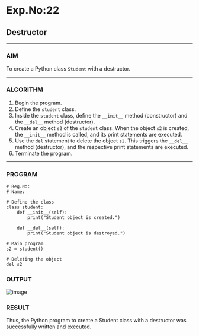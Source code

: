 # Exp.No:22  
## Destructor

---

### AIM  
To create a Python class `Student` with a destructor.

---

### ALGORITHM

1. Begin the program.  
2. Define the `student` class.  
3. Inside the `student` class, define the `__init__` method (constructor) and the `__del__` method (destructor).  
4. Create an object `s2` of the `student` class. When the object `s2` is created, the `__init__` method is called, and its print statements are executed.  
5. Use the `del` statement to delete the object `s2`. This triggers the `__del__` method (destructor), and the respective print statements are executed.  
6. Terminate the program.

---

### PROGRAM

```
# Reg.No:
# Name:

# Define the class
class student:
    def __init__(self):
        print("Student object is created.")

    def __del__(self):
        print("Student object is destroyed.")

# Main program
s2 = student()

# Deleting the object
del s2

```

### OUTPUT
![image](https://github.com/user-attachments/assets/77f4db58-796f-4d16-baf3-2b40aa6c815a)


### RESULT
Thus, the Python program to create a Student class with a destructor was successfully written and executed.
